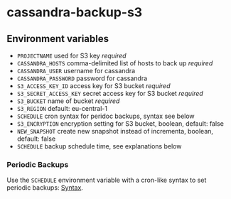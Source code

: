 # cassandra-backup-s3

## Environment variables

- `PROJECTNAME` used for S3 key *required*
- `CASSANDRA_HOSTS` comma-delimited list of hosts to back up *required*
- `CASSANDRA_USER` username for cassandra
- `CASSANDRA_PASSWORD` password for cassandra
- `S3_ACCESS_KEY_ID` access key for S3 bucket *required*
- `S3_SECRET_ACCESS_KEY` secret access key for S3 bucket *required*
- `S3_BUCKET` name of bucket *required*
- `S3_REGION` default: eu-central-1
- `SCHEDULE` cron syntax for peridoc backups, syntax see below
- `S3_ENCRYPTION` encryption setting for S3 bucket, boolean, default: false
- `NEW_SNAPSHOT` create new snapshot instead of incrementa, boolean, default: false
- `SCHEDULE` backup schedule time, see explanations below

### Periodic Backups

Use the `SCHEDULE` environment variable with a cron-like syntax to set periodic backups: [Syntax](http://godoc.org/github.com/robfig/cron#hdr-Predefined_schedules).
